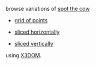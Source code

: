 
browse variations of [spot the cow](https://en.wikipedia.org/wiki/List_of_common_3D_test_models) 

*  [grid of points](../../viewer.html?model=./2017/slicing/spotPoints.x3d)

*  [sliced horizontally](../../viewer.html?model=./2017/slicing/spotSlicedHorizontal.x3d)

*  [sliced vertically](../../viewer.html?model=./2017/slicing/spotSlicedVertical.x3d)

using [X3DOM](https://www.x3dom.org).
